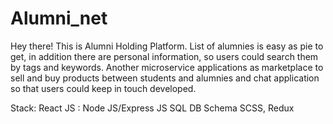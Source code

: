 # Alumni_net
Hey there! This is Alumni Holding Platform. List of alumnies is easy as pie to get, in addition there are personal information, so users could search them by tags and keywords. Another microservice applications as marketplace to sell and buy products between students and alumnies and chat application so that users could keep in touch developed. 

Stack:
React JS :
Node JS/Express JS
SQL DB Schema
SCSS, Redux


